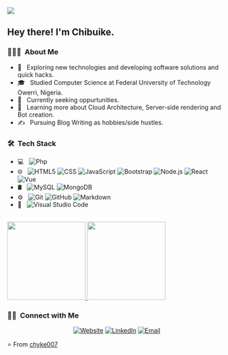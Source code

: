 <img src="https://avatars.githubusercontent.com/u/12890496?s=460&u=874f38122670a3d81e4f261756efba341ce569d7&v=4">

<h2> Hey there! I'm Chibuike.</h2>

<h3> 👨🏻‍💻 &nbsp;About Me </h3>

- 🤔 &nbsp; Exploring new technologies and developing software solutions and quick hacks.
- 🎓 &nbsp; Studied Computer Science at Federal University of Technology Owerri, Nigeria.
- 💼 &nbsp; Currently seeking oppurtunities.
- 🌱 &nbsp; Learning more about Cloud Architecture, Server-side rendering and Bot creation.
- ✍️ &nbsp; Pursuing Blog Writing as hobbies/side hustles.

<h3> 🛠 &nbsp;Tech Stack</h3>

- 💻 &nbsp;
  ![Php](https://img.shields.io/badge/-Php-333333?style=flat&logo=php)
- 🌐 &nbsp;
  ![HTML5](https://img.shields.io/badge/-HTML5-333333?style=flat&logo=HTML5)
  ![CSS](https://img.shields.io/badge/-CSS-333333?style=flat&logo=CSS3&logoColor=1572B6)
  ![JavaScript](https://img.shields.io/badge/-JavaScript-333333?style=flat&logo=javascript)
  ![Bootstrap](https://img.shields.io/badge/-Bootstrap-333333?style=flat&logo=bootstrap&logoColor=563D7C)
  ![Node.js](https://img.shields.io/badge/-Node.js-333333?style=flat&logo=node.js)
  ![React](https://img.shields.io/badge/-React-333333?style=flat&logo=react)
  ![Vue](https://img.shields.io/badge/-Vue-333333?style=flat&logo=vue)
- 🛢 &nbsp;
  ![MySQL](https://img.shields.io/badge/-MySQL-333333?style=flat&logo=mysql)
  ![MongoDB](https://img.shields.io/badge/-MongoDB-333333?style=flat&logo=mongodb)
- ⚙️ &nbsp;
  ![Git](https://img.shields.io/badge/-Git-333333?style=flat&logo=git)
  ![GitHub](https://img.shields.io/badge/-GitHub-333333?style=flat&logo=github)
  ![Markdown](https://img.shields.io/badge/-Markdown-333333?style=flat&logo=markdown)
- 🔧 &nbsp;
  ![Visual Studio Code](https://img.shields.io/badge/-Visual%20Studio%20Code-333333?style=flat&logo=visual-studio-code&logoColor=007ACC)

<br/>

<a href="https://github.com/chyke007">
  <img height="180em" src="https://github-readme-stats.vercel.app/api?username=chyke007&theme=buefy&show_icons=true" />
  <img height="180em" src="https://github-readme-stats.vercel.app/api/top-langs/?username=chyke007&theme=buefy&layout=compact" />
</a>

<br/>

<h3> 🤝🏻 &nbsp;Connect with Me </h3>

<p align="center">
<a href="https://www.chibuikenwa.com/"><img alt="Website" src="https://img.shields.io/badge/Website-www.chibuikenwa.com-blue?style=flat-square&logo=google-chrome"></a>
<a href="https://www.linkedin.com/in/chibuikenwachukwu/"><img alt="LinkedIn" src="https://img.shields.io/badge/LinkedIn-Chibuike%20Nwachukwu-blue?style=flat-square&logo=linkedin"></a>
<a href="mailto:work@chibuikenwa.com"><img alt="Email" src="https://img.shields.io/badge/Email-work@chibuikenwa.com-blue?style=flat-square&logo=gmail"></a>
</p>

⭐️ From [chyke007](https://github.com/chyke007)
